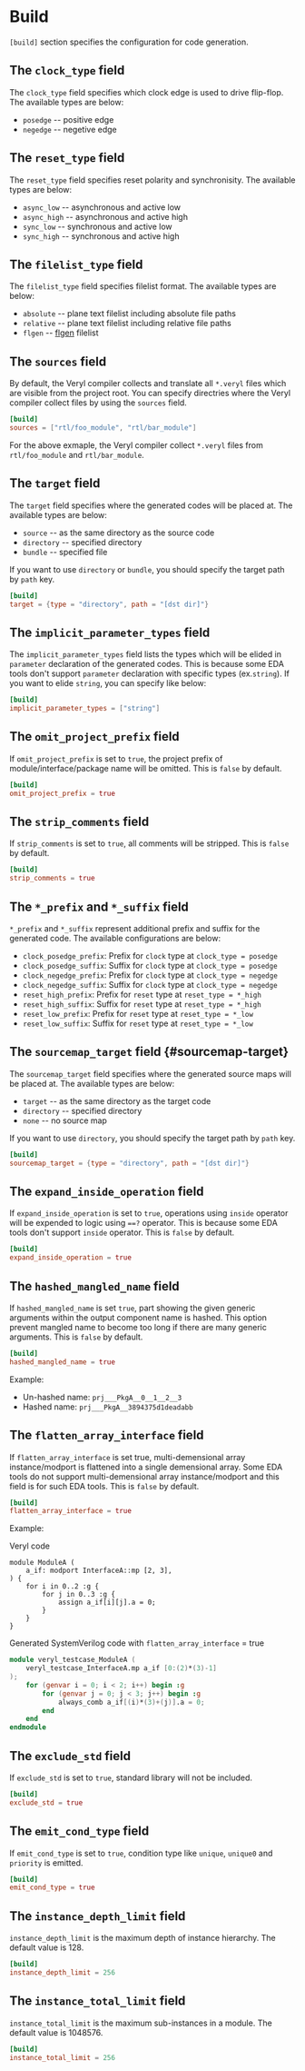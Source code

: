 # Build

`[build]` section specifies the configuration for code generation.

## The `clock_type` field

The `clock_type` field specifies which clock edge is used to drive flip-flop.
The available types are below:

* `posedge` -- positive edge
* `negedge` -- negetive edge

## The `reset_type` field

The `reset_type` field specifies reset polarity and synchronisity.
The available types are below:

* `async_low` -- asynchronous and active low
* `async_high` -- asynchronous and active high
* `sync_low` -- synchronous and active low
* `sync_high` -- synchronous and active high

## The `filelist_type` field

The `filelist_type` field specifies filelist format.
The available types are below:

* `absolute` -- plane text filelist including absolute file paths
* `relative` -- plane text filelist including relative file paths
* `flgen` -- [flgen](https://github.com/pezy-computing/flgen) filelist

## The `sources` field

By default, the Veryl compiler collects and translate all `*.veryl` files which are visible from the project root.
You can specify directries where the Veryl compiler collect files by using the `sources` field.

```toml
[build]
sources = ["rtl/foo_module", "rtl/bar_module"]
```

For the above exmaple, the Veryl compiler collect `*.veryl` files from `rtl/foo_module` and `rtl/bar_module`.

## The `target` field

The `target` field specifies where the generated codes will be placed at.
The available types are below:

* `source` -- as the same directory as the source code
* `directory` -- specified directory
* `bundle` -- specified file

If you want to use `directory` or `bundle`, you should specify the target path by `path` key.

```toml
[build]
target = {type = "directory", path = "[dst dir]"}
```

## The `implicit_parameter_types` field

The `implicit_parameter_types` field lists the types which will be elided in `parameter` declaration of the generated codes.
This is because some EDA tools don't support `parameter` declaration with specific types (ex.`string`).
If you want to elide `string`, you can specify like below:

```toml
[build]
implicit_parameter_types = ["string"]
```

## The `omit_project_prefix` field

If `omit_project_prefix` is set to `true`, the project prefix of module/interface/package name will be omitted.
This is `false` by default.

```toml
[build]
omit_project_prefix = true
```

## The `strip_comments` field

If `strip_comments` is set to `true`, all comments will be stripped.
This is `false` by default.

```toml
[build]
strip_comments = true
```

## The `*_prefix` and `*_suffix` field

`*_prefix` and `*_suffix` represent additional prefix and suffix for the generated code.
The available configurations are below:

* `clock_posedge_prefix`: Prefix for `clock` type at `clock_type = posedge`
* `clock_posedge_suffix`: Suffix for `clock` type at `clock_type = posedge`
* `clock_negedge_prefix`: Prefix for `clock` type at `clock_type = negedge`
* `clock_negedge_suffix`: Suffix for `clock` type at `clock_type = negedge`
* `reset_high_prefix`: Prefix for `reset` type at `reset_type = *_high`
* `reset_high_suffix`: Suffix for `reset` type at `reset_type = *_high`
* `reset_low_prefix`: Prefix for `reset` type at `reset_type = *_low`
* `reset_low_suffix`: Suffix for `reset` type at `reset_type = *_low`

## The `sourcemap_target` field {#sourcemap-target}

The `sourcemap_target` field specifies where the generated source maps will be placed at.
The available types are below:

* `target` -- as the same directory as the target code
* `directory` -- specified directory
* `none` -- no source map

If you want to use `directory`, you should specify the target path by `path` key.

```toml
[build]
sourcemap_target = {type = "directory", path = "[dst dir]"}
```

## The `expand_inside_operation` field

If `expand_inside_operation` is set to `true`, operations using `inside` operator will be expended to logic using `==?` operator.
This is because some EDA tools don't support `inside` operator.
This is `false` by default.

```toml
[build]
expand_inside_operation = true
```

## The `hashed_mangled_name` field

If `hashed_mangled_name` is set `true`, part showing the given generic arguments within the output component name is hashed.
This option prevent mangled name to become too long if there are many generic arguments.
This is `false` by default.

```toml
[build]
hashed_mangled_name = true
```

Example:

* Un-hashed name: `prj___PkgA__0__1__2__3`
* Hashed name: `prj___PkgA__3894375d1deadabb`

## The `flatten_array_interface` field

If `flatten_array_interface` is set true, multi-demensional array instance/modport is flattened into a single demensional array.
Some EDA tools do not support multi-demensional array instance/modport and this field is for such EDA tools.
This is `false` by default.

```toml
[build]
flatten_array_interface = true
```

Example:

Veryl code

```veryl
module ModuleA (
    a_if: modport InterfaceA::mp [2, 3],
) {
    for i in 0..2 :g {
        for j in 0..3 :g {
            assign a_if[i][j].a = 0;
        }
    }
}
```

Generated SystemVerilog code with `flatten_array_interface` = true

```verilog
module veryl_testcase_ModuleA (
    veryl_testcase_InterfaceA.mp a_if [0:(2)*(3)-1]
);
    for (genvar i = 0; i < 2; i++) begin :g
        for (genvar j = 0; j < 3; j++) begin :g
            always_comb a_if[(i)*(3)+(j)].a = 0;
        end
    end
endmodule
```

## The `exclude_std` field

If `exclude_std` is set to `true`, standard library will not be included.

```toml
[build]
exclude_std = true
```

## The `emit_cond_type` field

If `emit_cond_type` is set to `true`, condition type like `unique`, `unique0` and `priority` is emitted.

```toml
[build]
emit_cond_type = true
```

## The `instance_depth_limit` field

`instance_depth_limit` is the maximum depth of instance hierarchy. The default value is 128.

```toml
[build]
instance_depth_limit = 256
```

## The `instance_total_limit` field

`instance_total_limit` is the maximum sub-instances in a module. The default value is 1048576.

```toml
[build]
instance_total_limit = 256
```

